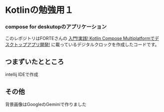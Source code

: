# Kotlinの勉強用１  
### compose for deskutopのアプリケーション  

このレポジトリはFORTEさんの
[入門!実践! Kotlin Compose Multiplatformでデスクトップアプリ開発!](https://www.amazon.co.jp/gp/product/B0CW1C13TK/ref=kinw_myk_ro_title)
に載っているデジタルクロックを作成したコードです。  

## つまずいたとところ
intellij IDEで作成

## その他
背景画像はGoogleのGeminiで作りました

